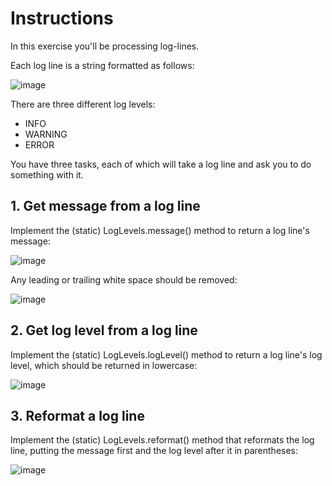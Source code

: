 # Instructions
In this exercise you'll be processing log-lines.

Each log line is a string formatted as follows:

![image](https://user-images.githubusercontent.com/54405665/217834388-8db53b01-3ed7-4577-9b2c-d8ae49e14470.png)

There are three different log levels:

- INFO
- WARNING
- ERROR
  
You have three tasks, each of which will take a log line and ask you to do something with it.

## 1. Get message from a log line
Implement the (static) LogLevels.message() method to return a log line's message:

![image](https://user-images.githubusercontent.com/54405665/217833897-5292754a-96be-42c5-8397-a894fd403cb2.png)

Any leading or trailing white space should be removed:

  ![image](https://user-images.githubusercontent.com/54405665/217833998-bed38e27-a39b-46a2-87c6-5aeb794668f4.png)
  
## 2. Get log level from a log line
Implement the (static) LogLevels.logLevel() method to return a log line's log level, which should be returned in lowercase:
  
  ![image](https://user-images.githubusercontent.com/54405665/217834101-9e638e1f-359a-4a54-94fa-e2c25ed3be01.png)

## 3. Reformat a log line
Implement the (static) LogLevels.reformat() method that reformats the log line, putting the message first and the log level after it in parentheses:
  
  ![image](https://user-images.githubusercontent.com/54405665/217834152-5b6adf30-4539-462e-93c7-ba4691e6fdd8.png)
